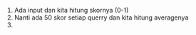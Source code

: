 1. Ada input dan kita hitung skornya (0-1)
2. Nanti ada 50 skor setiap querry dan kita hitung averagenya
3. 